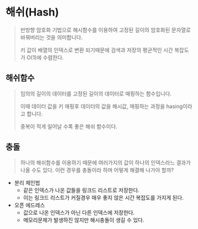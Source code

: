 # 해쉬(Hash)

> 반방향 암호화 기법으로 해시함수를 이용하여 고정된 길이의 암호화된 문자열로 바꿔버리는 것을 의미합니다.
>
> 키 값이 배열의 인덱스로 변환 되기때문에 검색과 저장의 평균적인 시간 복잡도가 O(1)에 수렴한다.

## 해쉬함수

> 임의의 길이의 데이터를 고정된 길이의 데이터로 매핑하는 함수입니다.
>
> 이때 데이터 값을 키 매핑후 데이터의 값을 해시값, 매핑하는 과정을 hasing이라고 합니다.
>
> 중복이 적게 일어날 수록 좋은 해쉬 함수이다.

## 충돌

> 하나의 해쉬함수를 이용하기 때문에 여러가지의 값이 하나의 인덱스라느 결과가 나올 수도 있다. 이런 경우를 충돌이라 하며 어떻게 해결해 나가야 할까?

- 분리 체인법
  - 같은 인덱스가 나온 값들을 링크드 리스트로 저장한다.
  - 이는 링크드 리스트가 커질경우 매우 좋지 않은 시간 복잡도를 가지게 된다.
- 오픈 에드레스
  - 값으로 나온 인덱스가 아닌 다른 인덱스에 저장한다.
  - 메모리문제가 발생하진 않지만 해시충돌이 생길 수 있다.